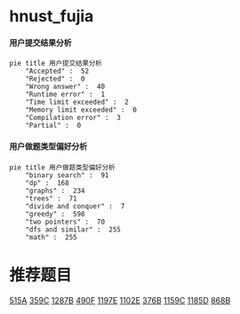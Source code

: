 # hnust_fujia

<!-- tabs:start -->



#### **用户提交结果分析**

```mermaid
pie title 用户提交结果分析
    "Accepted" :  52
    "Rejected" :  0
    "Wrong answer" :  40
    "Runtime error" :  1
    "Time limit exceeded" :  2
    "Memory limit exceeded" :  0
    "Compilation error" :  3
    "Partial" :  0
```

#### **用户做题类型偏好分析**

```mermaid
pie title 用户做题类型偏好分析
    "binary search" :  91
    "dp" :  168
    "graphs" :  234
    "trees" :  71
    "divide and conquer" :  7
    "greedy" :  598
    "two pointers" :  70
    "dfs and similar" :  255
    "math" :  255
```



<!-- tabs:end -->
# 推荐题目
[515A](https://codeforces.com/contest/515/problem/A)
[359C](https://codeforces.com/contest/359/problem/C)
[1287B](https://codeforces.com/contest/1287/problem/B)
[490F](https://codeforces.com/contest/490/problem/F)
[1197E](https://codeforces.com/contest/1197/problem/E)
[1102E](https://codeforces.com/contest/1102/problem/E)
[376B](https://codeforces.com/contest/376/problem/B)
[1159C](https://codeforces.com/contest/1159/problem/C)
[1185D](https://codeforces.com/contest/1185/problem/D)
[868B](https://codeforces.com/contest/868/problem/B)
